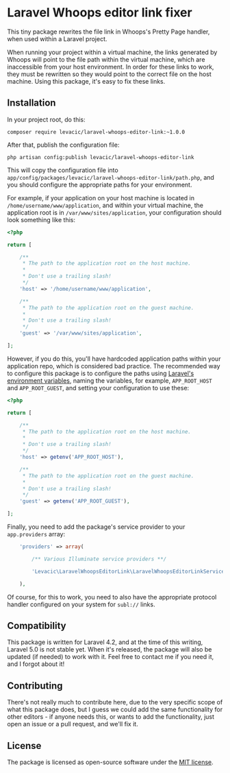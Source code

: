 # Laravel Whoops editor link fixer

This tiny package rewrites the file link in Whoops's Pretty Page handler, when used within a Laravel project.

When running your project within a virtual machine, the links generated by Whoops will point to the file path within the virtual machine, which are inaccessible from your host environment. In order for these links to work, they must be rewritten so they would point to the correct file on the host machine. Using this package, it's easy to fix these links.


## Installation

In your project root, do this:

```
composer require levacic/laravel-whoops-editor-link:~1.0.0
```

After that, publish the configuration file:

```
php artisan config:publish levacic/laravel-whoops-editor-link
```

This will copy the configuration file into `app/config/packages/levacic/laravel-whoops-editor-link/path.php`, and you should configure the appropriate paths for your environment.

For example, if your application on your host machine is located in `/home/username/www/application`, and within your virtual machine, the application root is in `/var/www/sites/application`, your configuration should look something like this:

```php
<?php

return [

	/**
	 * The path to the application root on the host machine.
	 *
	 * Don't use a trailing slash!
	 */
	'host' => '/home/username/www/application',

	/**
	 * The path to the application root on the guest machine.
	 *
	 * Don't use a trailing slash!
	 */
	'guest' => '/var/www/sites/application',

];
```

However, if you do this, you'll have hardcoded application paths within your application repo, which is considered bad practice. The recommended way to configure this package is to configure the paths using [Laravel's environment variables](http://laravel.com/docs/configuration#protecting-sensitive-configuration), naming the variables, for example, `APP_ROOT_HOST` and `APP_ROOT_GUEST`, and setting your configuration to use these:

```php
<?php

return [

	/**
	 * The path to the application root on the host machine.
	 *
	 * Don't use a trailing slash!
	 */
	'host' => getenv('APP_ROOT_HOST'),

	/**
	 * The path to the application root on the guest machine.
	 *
	 * Don't use a trailing slash!
	 */
	'guest' => getenv('APP_ROOT_GUEST'),

];
```

Finally, you need to add the package's service provider to your `app.providers` array:

```php
	'providers' => array(

		/** Various Illuminate service providers **/

		'Levacic\LaravelWhoopsEditorLink\LaravelWhoopsEditorLinkServiceProvider',

	),
```

Of course, for this to work, you need to also have the appropriate protocol handler configured on your system for `subl://` links.


## Compatibility

This package is written for Laravel 4.2, and at the time of this writing, Laravel 5.0 is not stable yet. When it's released, the package will also be updated (if needed) to work with it. Feel free to contact me if you need it, and I forgot about it!


## Contributing

There's not really much to contribute here, due to the very specific scope of what this package does, but I guess we could add the same functionality for other editors - if anyone needs this, or wants to add the functionality, just open an issue or a pull request, and we'll fix it.


## License

The package is licensed as open-source software under the [MIT license](http://opensource.org/licenses/MIT).
